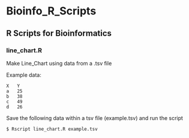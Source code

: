 # Bioinfo_R_Scripts
## R Scripts for Bioinformatics 
### line_chart.R
Make Line_Chart using data from a .tsv file

Example data:
```
X	Y
a	25
b	38
c	49
d	26
```
Save the following data within a tsv file (example.tsv) and run the script
```bash
$ Rscript line_chart.R example.tsv
```

